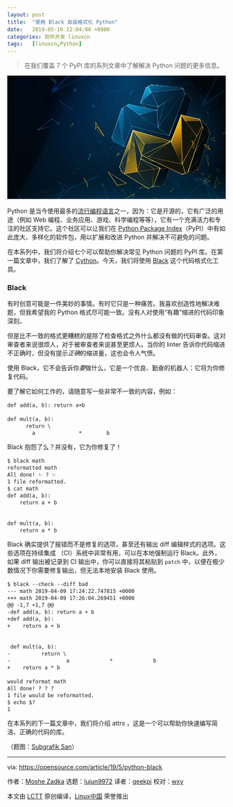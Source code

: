 ```yaml
---
layout: post
title:	"使用 Black 自由格式化 Python"
date:	2019-05-16 22:04:00 +0800 
categories:	软件开发 linuxcn 
tags:	[linuxcn,Python]
---
```




> 
> 在我们覆盖 7 个 PyPI 库的系列文章中了解解决 Python 问题的更多信息。
> 
> 
> 


![](/Asserts/Images/album/201905/16/220249ethkikh5h1uib5iy.jpg)


Python 是当今使用最多的[流行编程语言](https://opensource.com/article/18/5/numbers-python-community-trends)之一，因为：它是开源的，它有广泛的用途（例如 Web 编程、业务应用、游戏、科学编程等等），它有一个充满活力和专注的社区支持它。这个社区可以让我们在 [Python Package Index](https://pypi.org/)（PyPI）中有如此庞大、多样化的软件包，用以扩展和改进 Python 并解决不可避免的问题。


在本系列中，我们将介绍七个可以帮助你解决常见 Python 问题的 PyPI 库。在第一篇文章中，我们了解了 [Cython](https://opensource.com/article/19/4/7-python-problems-solved-cython)。今天，我们将使用 [Black](https://pypi.org/project/black/) 这个代码格式化工具。


### Black


有时创意可能是一件美妙的事情。有时它只是一种痛苦。我喜欢创造性地解决难题，但我希望我的 Python 格式尽可能一致。没有人对使用“有趣”缩进的代码印象深刻。


但是比不一致的格式更糟糕的是除了检查格式之外什么都没有做的代码审查。这对审查者来说很烦人，对于被审查者来说甚至更烦人。当你的 linter 告诉你代码缩进不正确时，但没有提示*正确*的缩进量，这也会令人气愤。


使用 Black，它不会告诉你*要*做什么，它是一个优良、勤奋的机器人：它将为你修复代码。


要了解它如何工作的，请随意写一些非常不一致的内容，例如：



```
def add(a, b): return a+b

def mult(a, b):
      return \
        a              *        b
```

Black 抱怨了么？并没有，它为你修复了！



```
$ black math 
reformatted math
All done! ✨ ? ✨
1 file reformatted.
$ cat math 
def add(a, b):
    return a + b


def mult(a, b):
    return a * b
```

Black 确实提供了报错而不是修复的选项，甚至还有输出 diff 编辑样式的选项。这些选项在持续集成 （CI）系统中非常有用，可以在本地强制运行 Black。此外，如果 diff 输出被记录到 CI 输出中，你可以直接将其粘贴到 `patch` 中，以便在极少数情况下你需要修复输出，但无法本地安装 Black 使用。



```
$ black --check --diff bad 
--- math 2019-04-09 17:24:22.747815 +0000
+++ math 2019-04-09 17:26:04.269451 +0000
@@ -1,7 +1,7 @@
-def add(a, b): return a + b
+def add(a, b):
+    return a + b
 
 
 def mult(a, b):
-          return \
-                  a             *             b
+    return a * b
 
would reformat math
All done! ? ? ?
1 file would be reformatted.
$ echo $?
1
```

在本系列的下一篇文章中，我们将介绍 attrs ，这是一个可以帮助你快速编写简洁、正确的代码的库。


（题图：[Subgrafik San](https://dribbble.com/)）




---


via: <https://opensource.com/article/19/5/python-black>


作者：[Moshe Zadka](https://opensource.com/users/moshez/users/moshez/users/moshez) 选题：[lujun9972](https://github.com/lujun9972) 译者：[geekpi](https://github.com/geekpi) 校对：[wxy](https://github.com/wxy)


本文由 [LCTT](https://github.com/LCTT/TranslateProject) 原创编译，[Linux中国](https://linux.cn/) 荣誉推出
